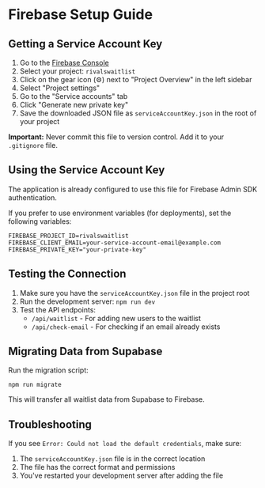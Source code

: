 # Firebase Setup Guide

## Getting a Service Account Key

1. Go to the [Firebase Console](https://console.firebase.google.com/)
2. Select your project: `rivalswaitlist`
3. Click on the gear icon (⚙️) next to "Project Overview" in the left sidebar
4. Select "Project settings"
5. Go to the "Service accounts" tab
6. Click "Generate new private key"
7. Save the downloaded JSON file as `serviceAccountKey.json` in the root of your project

**Important:** Never commit this file to version control. Add it to your `.gitignore` file.

## Using the Service Account Key

The application is already configured to use this file for Firebase Admin SDK authentication.

If you prefer to use environment variables (for deployments), set the following variables:

```env
FIREBASE_PROJECT_ID=rivalswaitlist
FIREBASE_CLIENT_EMAIL=your-service-account-email@example.com
FIREBASE_PRIVATE_KEY="your-private-key"
```

## Testing the Connection

1. Make sure you have the `serviceAccountKey.json` file in the project root
2. Run the development server: `npm run dev`
3. Test the API endpoints:
   - `/api/waitlist` - For adding new users to the waitlist
   - `/api/check-email` - For checking if an email already exists

## Migrating Data from Supabase

Run the migration script:

```
npm run migrate
```

This will transfer all waitlist data from Supabase to Firebase.

## Troubleshooting

If you see `Error: Could not load the default credentials`, make sure:
1. The `serviceAccountKey.json` file is in the correct location
2. The file has the correct format and permissions
3. You've restarted your development server after adding the file 